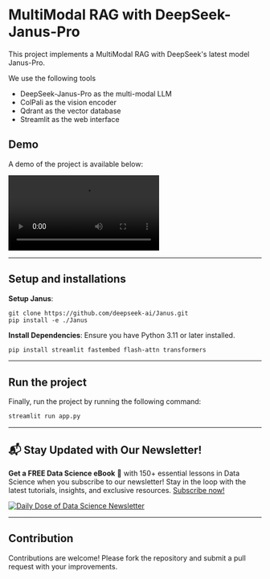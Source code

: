 # MultiModal RAG with DeepSeek-Janus-Pro

This project implements a MultiModal RAG with DeepSeek's latest model Janus-Pro.

We use the following tools
- DeepSeek-Janus-Pro as the multi-modal LLM
- ColPali as the vision encoder
- Qdrant as the vector database
- Streamlit as the web interface

## Demo

A demo of the project is available below:

![demo](./video-demo.mp4)

---
## Setup and installations

**Setup Janus**:
```
git clone https://github.com/deepseek-ai/Janus.git
pip install -e ./Janus
```

**Install Dependencies**:
   Ensure you have Python 3.11 or later installed.
   ```bash
   pip install streamlit fastembed flash-attn transformers
   ```

---

## Run the project

Finally, run the project by running the following command:

```bash
streamlit run app.py
```


---

## 📬 Stay Updated with Our Newsletter!
**Get a FREE Data Science eBook** 📖 with 150+ essential lessons in Data Science when you subscribe to our newsletter! Stay in the loop with the latest tutorials, insights, and exclusive resources. [Subscribe now!](https://join.dailydoseofds.com)

[![Daily Dose of Data Science Newsletter](https://github.com/patchy631/ai-engineering/blob/main/resources/join_ddods.png)](https://join.dailydoseofds.com)

---

## Contribution

Contributions are welcome! Please fork the repository and submit a pull request with your improvements.
